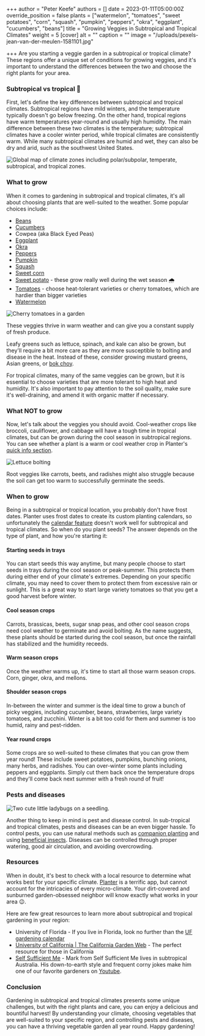 +++
author = "Peter Keefe"
authors = []
date = 2023-01-11T05:00:00Z
override_position = false
plants = ["watermelon", "tomatoes", "sweet potatoes", "corn", "squash", "pumpkin", "peppers", "okra", "eggplant", "cucumbers", "beans"]
title = "Growing Veggies in Subtropical and Tropical Climates"
weight = 5
[cover]
alt = ""
caption = ""
image = "/uploads/pexels-jean-van-der-meulen-1581101.jpg"

+++
Are you starting a veggie garden in a subtropical or tropical climate? These regions offer a unique set of conditions for growing veggies, and it's important to understand the differences between the two and choose the right plants for your area.

### Subtropical vs tropical 🌴

First, let's define the key differences between subtropical and tropical climates. Subtropical regions have mild winters, and the temperature typically doesn't go below freezing. On the other hand, tropical regions have warm temperatures year-round and usually high humidity. The main difference between these two climates is the temperature; subtropical climates have a cooler winter period, while tropical climates are consistently warm. While many subtropical climates are humid and wet, they can also be dry and arid, such as the southwest United States.

![Global map of climate zones including polar/subpolar, temperate, subtropical, and tropical zones.](/uploads/climate_zones.webp "Climate Zones. Source: Meteoblue")

### What to grow

When it comes to gardening in subtropical and tropical climates, it's all about choosing plants that are well-suited to the weather. Some popular choices include:

* [Beans](https://planter.garden/plants/beans)
* [Cucumbers](https://planter.garden/plants/cucumbers)
* Cowpea (aka Black Eyed Peas)
* [Eggplant](https://planter.garden/plants/eggplant)
* [Okra](https://planter.garden/plants/okra)
* [Peppers](https://planter.garden/plants/peppers)
* [Pumpkin](https://planter.garden/plants/pumpkin)
* [Squash](https://planter.garden/plants/squash)
* [Sweet corn](https://planter.garden/plants/corn)
* [Sweet potato](https://planter.garden/plants/sweet-potatoes) - these grow really well during the wet season 🌧
* [Tomatoes](https://planter.garden/plants/tomatoes) - choose heat-tolerant varieties or cherry tomatoes, which are hardier than bigger varieties
* [Watermelon](https://planter.garden/plants/watermelon)

![Cherry tomatoes in a garden](/uploads/pexels-markus-spiske-965740.jpg "Cherry tomatoes are hardier and more heat-tolerant than larger varieties.")

These veggies thrive in warm weather and can give you a constant supply of fresh produce.

Leafy greens such as lettuce, spinach, and kale can also be grown, but they'll require a bit more care as they are more susceptible to bolting and disease in the heat. Instead of these, consider growing mustard greens, Asian greens, or [bok choy](https://planter.garden/plants/bok-choy).

For tropical climates, many of the same veggies can be grown, but it is essential to choose varieties that are more tolerant to high heat and humidity. It's also important to pay attention to the soil quality, make sure it's well-draining, and amend it with organic matter if necessary.

### What NOT to grow

Now, let's talk about the veggies you should avoid. Cool-weather crops like broccoli, cauliflower, and cabbage will have a tough time in tropical climates, but can be grown during the cool season in subtropical regions. You can see whether a plant is a warm or cool weather crop in Planter's [quick info section](https://info.planter.garden/plant-information/how-to-grow/#quick-infoo).

![Lettuce bolting](/uploads/starr_081031-0394_lactuca_sativa.jpg "Lettuce is prone to bolting in warm weather. Consider growing this during the winter in subtropical climates.")

Root veggies like carrots, beets, and radishes might also struggle because the soil can get too warm to successfully germinate the seeds.

### When to grow

Being in a subtropical or tropical location, you probably don't have frost dates. Planter uses frost dates to create its custom planting calendars, so unfortunately the [calendar feature](https://info.planter.garden/growing-calendar/how-to-use/) doesn't work well for subtropical and tropical climates. So when do you plant seeds? The answer depends on the type of plant, and how you're starting it:

#### Starting seeds in trays

You can start seeds this way anytime, but many people choose to start seeds in trays during the cool season or peak-summer. This protects them during either end of your climate's extremes. Depending on your specific climate, you may need to cover them to protect them from excessive rain or sunlight. This is a great way to start large variety tomatoes so that you get a good harvest before winter.

#### Cool season crops

Carrots, brassicas, beets, sugar snap peas, and other cool season crops need cool weather to germinate and avoid bolting. As the name suggests, these plants should be started during the cool season, but once the rainfall has stabilized and the humidity receeds.

#### Warm season crops

Once the weather warms up, it's time to start all those warm season crops. Corn, ginger, okra, and mellons.

#### Shoulder season crops

In-between the winter and summer is the ideal time to grow a bunch of picky veggies, including cucumber, beans, strawberries, large variety tomatoes, and zucchini. Winter is a bit too cold for them and summer is too humid, rainy and pest-ridden.

#### Year round crops

Some crops are so well-suited to these climates that you can grow them year round! These include sweet potatoes, pumpkins, bunching onions, many herbs, and radishes. You can over-winter some plants including peppers and eggplants. Simply cut them back once the temperature drops and they'll come back next summer with a fresh round of fruit!

### Pests and diseases

![Two cute little ladybugs on a seedling.](/uploads/ladybug.jpeg "Not all bugs are bad! Ladybugs are natural predators of aphids.")

Another thing to keep in mind is pest and disease control. In sub-tropical and tropical climates, pests and diseases can be an even bigger hassle. To control pests, you can use natural methods such as [companion planting](https://blog.planter.garden/posts/companion-planting-diversity-is-key/) and using [beneficial insects](https://blog.planter.garden/posts/16-of-your-garden-s-local-pest-hunters/). Diseases can be controlled through proper watering, good air circulation, and avoiding overcrowding.

### Resources

When in doubt, it's best to check with a local resource to determine what works best for your specific climate. [Planter](https://planter.garden) is a terrific app, but cannot account for the intricacies of every micro-climate. Your dirt-covered and sunburned garden-obsessed neighbor will know exactly what works in your area 😉.

Here are few great resources to learn more about subtropical and tropical gardening in your region:

* University of Florida - If you live in Florida, look no further than the [UF gardening calendar]()
* [University of California | The California Garden Web](https://cagardenweb.ucanr.edu/Vegetables/) - The perfect resource for those in California
* [Self Sufficient Me](https://selfsufficientme.com/) - Mark from Self Sufficient Me lives in subtropical Australia. His down-to-earth style and frequent corny jokes make him one of our favorite gardeners on [Youtube](https://www.youtube.com/@Selfsufficientme).

### Conclusion

Gardening in subtropical and tropical climates presents some unique challenges, but with the right plants and care, you can enjoy a delicious and bountiful harvest! By understanding your climate, choosing vegetables that are well-suited to your specific region, and controlling pests and diseases, you can have a thriving vegetable garden all year round. Happy gardening!